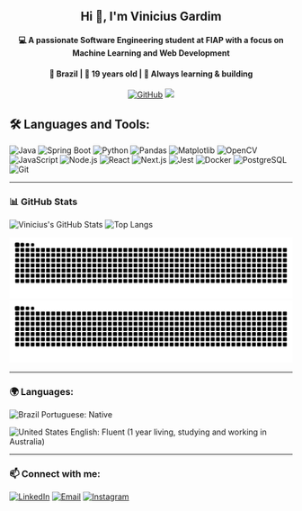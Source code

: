 <h2 align="center">Hi 👋, I'm Vinicius Gardim</h2>
<h4 align="center">💻 A passionate Software Engineering student at FIAP with a focus on Machine Learning and Web Development</h4>
<h4 align="center"> 📍 Brazil | 🎂 19 years old | 🚀 Always learning & building </h4>
<p align="center">
  <a href="https://github.com/gardim1"><img src="https://img.shields.io/github/followers/gardim1?label=Follow&style=social" alt="GitHub"></a>
  <a href="https://www.linkedin.com/in/vinicius-gardim-756085251/"><img src="https://img.shields.io/badge/-Vinicius%20Gardim-blue?style=flat-square&logo=Linkedin&logoColor=white&link=https://www.linkedin.com/in/vinicius-gardim-756085251/"></a>
</p>


<h2 align="left"> 🛠️ Languages and Tools:</h2>

![Java](https://img.shields.io/badge/Java-%23ED8B00.svg?style=for-the-badge&logo=java&logoColor=white)
![Spring Boot](https://img.shields.io/badge/Spring%20Boot-%236DB33F.svg?style=for-the-badge&logo=springboot&logoColor=white)
![Python](https://img.shields.io/badge/Python-%233776AB.svg?style=for-the-badge&logo=python&logoColor=white)
![Pandas](https://img.shields.io/badge/Pandas-%23150458.svg?style=for-the-badge&logo=pandas&logoColor=white)
![Matplotlib](https://img.shields.io/badge/Matplotlib-%233765AB.svg?style=for-the-badge&logo=python&logoColor=white)
![OpenCV](https://img.shields.io/badge/OpenCV-%235C3EE8.svg?style=for-the-badge&logo=opencv&logoColor=white)
![JavaScript](https://img.shields.io/badge/JavaScript-%23F7DF1E.svg?style=for-the-badge&logo=javascript&logoColor=black)
![Node.js](https://img.shields.io/badge/Node.js-%23339933.svg?style=for-the-badge&logo=node.js&logoColor=white)
![React](https://img.shields.io/badge/React-%2361DAFB.svg?style=for-the-badge&logo=react&logoColor=black)
![Next.js](https://img.shields.io/badge/Next.js-%23000000.svg?style=for-the-badge&logo=next.js&logoColor=white)
![Jest](https://img.shields.io/badge/Jest-%23C21325.svg?style=for-the-badge&logo=jest&logoColor=white)
![Docker](https://img.shields.io/badge/Docker-%230db7ed.svg?style=for-the-badge&logo=docker&logoColor=white)
![PostgreSQL](https://img.shields.io/badge/PostgreSQL-%23316192.svg?style=for-the-badge&logo=postgresql&logoColor=white)
![Git](https://img.shields.io/badge/Git-%23F05032.svg?style=for-the-badge&logo=git&logoColor=white)


---
### 📊 GitHub Stats

![Vinicius's GitHub Stats](https://github-readme-stats.vercel.app/api?username=gardim1&show_icons=true&theme=dracula&hide_border=true)
![Top Langs](https://github-readme-stats.vercel.app/api/top-langs/?username=gardim1&layout=compact&theme=dracula&hide_border=true)

![Snake animation](https://github.com/gardim1/gardim1/blob/output/github-contribution-grid-snake-dark.svg#gh-dark-mode-only)
![Snake animation](https://github.com/gardim1/gardim1/blob/output/github-contribution-grid-snake.svg#gh-light-mode-only)


---



<h3 align="left">🌍 Languages:</h3> 

<p align="left">
  <img src="https://upload.wikimedia.org/wikipedia/commons/0/05/Flag_of_Brazil.svg" alt="Brazil" width="30" height="20"/> Portuguese: Native  
</p>
<p align="left">
  <img src="https://upload.wikimedia.org/wikipedia/en/a/a4/Flag_of_the_United_States.svg" alt="United States" width="30" height="20"/> English: Fluent (1 year living, studying and working in Australia)  
</p>


---

### 📫 Connect with me:


[![LinkedIn](https://img.shields.io/badge/LinkedIn-%230A66C2.svg?style=for-the-badge&logo=linkedin&logoColor=white)](https://www.linkedin.com/in/vinicius-gardim-756085251/)
[![Email](https://img.shields.io/badge/Email-%23D14836.svg?style=for-the-badge&logo=gmail&logoColor=white)](mailto:vini.gardim1@gmail.com)
[![Instagram](https://img.shields.io/badge/Instagram-%23E4405F.svg?style=for-the-badge&logo=instagram&logoColor=white)](https://www.instagram.com/gardim_po/)


